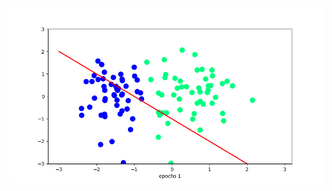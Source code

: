 ![Perceptron Training Through Custom Code](https://github.com/Suman196pokhrel/dl_with_python/blob/main/gifs/perceptron_trick_training.gif)